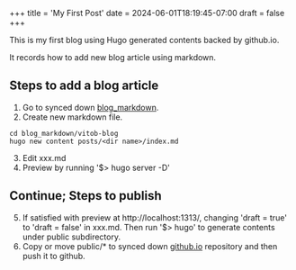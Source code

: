 +++
title = 'My First Post'
date = 2024-06-01T18:19:45-07:00
draft = false
+++


This is my first blog using Hugo generated contents backed by github.io.

It records how to add new blog article using markdown.

## Steps to add a blog article
1. Go to synced down [blog_markdown](https://github.com/jinchenglee/blog_markdown).
2. Create new markdown file.
```
cd blog_markdown/vitob-blog
hugo new content posts/<dir name>/index.md
```
3. Edit xxx.md
4. Preview by running '$> hugo server -D'

## Continue; Steps to publish
5. If satisfied with preview at http://localhost:1313/, changing 'draft = true' to 'draft = false' in xxx.md. Then run '$> hugo' to generate contents under public subdirectory.
6. Copy or move public/\* to synced down [github.io](git@github.com:jinchenglee/jinchenglee.github.io.git) repository and then push it to github.
